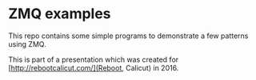 # ZMQ examples

This repo contains some simple programs to demonstrate a few patterns
using ZMQ.

This is part of a presentation which was created for [http://rebootcalicut.com/](Reboot, Calicut) in 2016.


